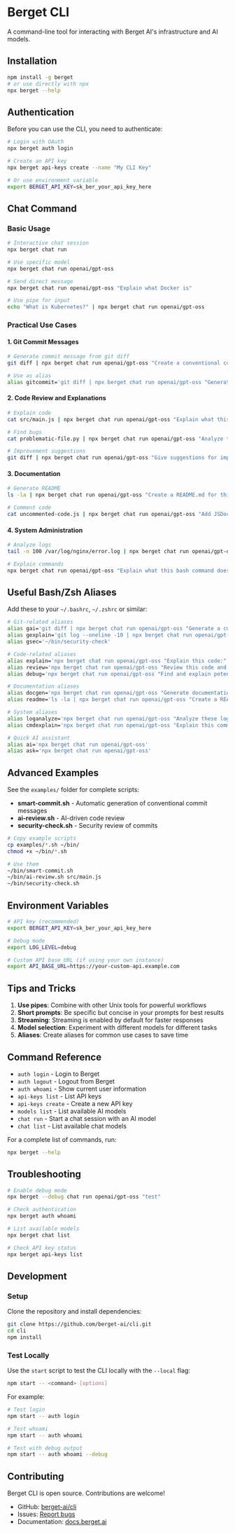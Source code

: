 # Berget CLI

A command-line tool for interacting with Berget AI's infrastructure and AI models.

## Installation

```bash
npm install -g berget
# or use directly with npx
npx berget --help
```

## Authentication

Before you can use the CLI, you need to authenticate:

```bash
# Login with OAuth
npx berget auth login

# Create an API key
npx berget api-keys create --name "My CLI Key"

# Or use environment variable
export BERGET_API_KEY=sk_ber_your_api_key_here
```

## Chat Command

### Basic Usage

```bash
# Interactive chat session
npx berget chat run

# Use specific model
npx berget chat run openai/gpt-oss

# Send direct message
npx berget chat run openai/gpt-oss "Explain what Docker is"

# Use pipe for input
echo "What is Kubernetes?" | npx berget chat run openai/gpt-oss
```

### Practical Use Cases

#### 1. Git Commit Messages

```bash
# Generate commit message from git diff
git diff | npx berget chat run openai/gpt-oss "Create a conventional commit message for this diff. Reply with only the message:"

# Use as alias
alias gitcommit='git diff | npx berget chat run openai/gpt-oss "Generate a conventional commit message for this diff. Reply with only the commit message, nothing else:"'
```

#### 2. Code Review and Explanations

```bash
# Explain code
cat src/main.js | npx berget chat run openai/gpt-oss "Explain what this code does:"

# Find bugs
cat problematic-file.py | npx berget chat run openai/gpt-oss "Analyze this code and find potential bugs:"

# Improvement suggestions
git diff | npx berget chat run openai/gpt-oss "Give suggestions for improvements to this code change:"
```

#### 3. Documentation

```bash
# Generate README
ls -la | npx berget chat run openai/gpt-oss "Create a README.md for this project based on the file structure:"

# Comment code
cat uncommented-code.js | npx berget chat run openai/gpt-oss "Add JSDoc comments to this code:"
```

#### 4. System Administration

```bash
# Analyze logs
tail -n 100 /var/log/nginx/error.log | npx berget chat run openai/gpt-oss "Analyze these error logs and suggest solutions:"

# Explain commands
npx berget chat run openai/gpt-oss "Explain what this bash command does: find . -name '*.js' -exec grep -l 'TODO' {} \;"
```

## Useful Bash/Zsh Aliases

Add these to your `~/.bashrc`, `~/.zshrc` or similar:

```bash
# Git-related aliases
alias gai='git diff | npx berget chat run openai/gpt-oss "Generate a conventional commit message for this diff. Reply with only the commit message, nothing else:"'
alias gexplain='git log --oneline -10 | npx berget chat run openai/gpt-oss "Explain what these commits do:"'
alias gsec='~/bin/security-check'

# Code-related aliases
alias explain='npx berget chat run openai/gpt-oss "Explain this code:"'
alias review='npx berget chat run openai/gpt-oss "Review this code and give improvement suggestions:"'
alias debug='npx berget chat run openai/gpt-oss "Find and explain potential bugs in this code:"'

# Documentation aliases
alias docgen='npx berget chat run openai/gpt-oss "Generate documentation for this code:"'
alias readme='ls -la | npx berget chat run openai/gpt-oss "Create a README.md for this project:"'

# System aliases
alias loganalyze='npx berget chat run openai/gpt-oss "Analyze these logs and suggest solutions:"'
alias cmdexplain='npx berget chat run openai/gpt-oss "Explain this command:"'

# Quick AI assistant
alias ai='npx berget chat run openai/gpt-oss'
alias ask='npx berget chat run openai/gpt-oss'
```

## Advanced Examples

See the `examples/` folder for complete scripts:

- **smart-commit.sh** - Automatic generation of conventional commit messages
- **ai-review.sh** - AI-driven code review
- **security-check.sh** - Security review of commits

```bash
# Copy example scripts
cp examples/*.sh ~/bin/
chmod +x ~/bin/*.sh

# Use them
~/bin/smart-commit.sh
~/bin/ai-review.sh src/main.js
~/bin/security-check.sh
```

## Environment Variables

```bash
# API key (recommended)
export BERGET_API_KEY=sk_ber_your_api_key_here

# Debug mode
export LOG_LEVEL=debug

# Custom API base URL (if using your own instance)
export API_BASE_URL=https://your-custom-api.example.com
```

## Tips and Tricks

1. **Use pipes**: Combine with other Unix tools for powerful workflows
2. **Short prompts**: Be specific but concise in your prompts for best results
3. **Streaming**: Streaming is enabled by default for faster responses
4. **Model selection**: Experiment with different models for different tasks
5. **Aliases**: Create aliases for common use cases to save time

## Command Reference

- `auth login` - Login to Berget
- `auth logout` - Logout from Berget
- `auth whoami` - Show current user information
- `api-keys list` - List API keys
- `api-keys create` - Create a new API key
- `models list` - List available AI models
- `chat run` - Start a chat session with an AI model
- `chat list` - List available chat models

For a complete list of commands, run:

```bash
npx berget --help
```

## Troubleshooting

```bash
# Enable debug mode
npx berget --debug chat run openai/gpt-oss "test"

# Check authentication
npx berget auth whoami

# List available models
npx berget chat list

# Check API key status
npx berget api-keys list
```

## Development

### Setup

Clone the repository and install dependencies:

```bash
git clone https://github.com/berget-ai/cli.git
cd cli
npm install
```

### Test Locally

Use the `start` script to test the CLI locally with the `--local` flag:

```bash
npm start -- <command> [options]
```

For example:

```bash
# Test login
npm start -- auth login

# Test whoami
npm start -- auth whoami

# Test with debug output
npm start -- auth whoami --debug
```

## Contributing

Berget CLI is open source. Contributions are welcome!

- GitHub: [berget-ai/cli](https://github.com/berget-ai/cli)
- Issues: [Report bugs](https://github.com/berget-ai/cli/issues)
- Documentation: [docs.berget.ai](https://docs.berget.ai)
